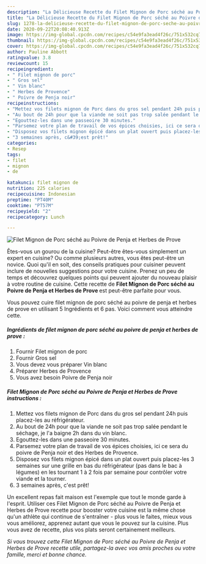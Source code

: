 ```yaml
---
description: "La Délicieuse Recette du Filet Mignon de Porc séché au Poivre de Penja et Herbes de Prove"
title: "La Délicieuse Recette du Filet Mignon de Porc séché au Poivre de Penja et Herbes de Prove"
slug: 1278-la-delicieuse-recette-du-filet-mignon-de-porc-seche-au-poivre-de-penja-et-herbes-de-prove
date: 2020-09-22T20:08:40.913Z
image: https://img-global.cpcdn.com/recipes/c54e9fa3ead4f26c/751x532cq70/filet-mignon-de-porc-seche-au-poivre-de-penja-et-herbes-de-prove-photo-principale-de-la-recette.jpg
thumbnail: https://img-global.cpcdn.com/recipes/c54e9fa3ead4f26c/751x532cq70/filet-mignon-de-porc-seche-au-poivre-de-penja-et-herbes-de-prove-photo-principale-de-la-recette.jpg
cover: https://img-global.cpcdn.com/recipes/c54e9fa3ead4f26c/751x532cq70/filet-mignon-de-porc-seche-au-poivre-de-penja-et-herbes-de-prove-photo-principale-de-la-recette.jpg
author: Pauline Abbott
ratingvalue: 3.8
reviewcount: 15
recipeingredient:
- " Filet mignon de porc"
- " Gros sel"
- " Vin blanc"
- " Herbes de Provence"
- " Poivre de Penja noir"
recipeinstructions:
- "Mettez vos filets mignon de Porc dans du gros sel pendant 24h puis placez-les au réfrigérateur."
- "Au bout de 24h pour que la viande ne soit pas trop salée pendant le séchage, je l&#39;a baigne 2h dans du vin blanc."
- "Egouttez-les dans une passeoire 30 minutes."
- "Parsemez votre plan de travail de vos épices choisies, ici ce sera du poivre de Penja noir et des Herbes de Provence."
- "Disposez vos filets mignon épicé dans un plat ouvert puis placez-les 3 semaines sur une grille en bas du réfrigérateur (pas dans le bac à légumes) en les tournant 1 à 2 fois par semaine pour contrôler votre viande et la tourner."
- "3 semaines après, c&#39;est prêt!"
categories:
- Resep
tags:
- filet
- mignon
- de

katakunci: filet mignon de 
nutrition: 225 calories
recipecuisine: Indonesian
preptime: "PT40M"
cooktime: "PT57M"
recipeyield: "2"
recipecategory: Lunch

---
```



![Filet Mignon de Porc séché au Poivre de Penja et Herbes de Prove](https://img-global.cpcdn.com/recipes/c54e9fa3ead4f26c/751x532cq70/filet-mignon-de-porc-seche-au-poivre-de-penja-et-herbes-de-prove-photo-principale-de-la-recette.jpg)

Êtes-vous un gourou de la cuisine? Peut-être êtes-vous simplement un expert en cuisine? Ou comme plusieurs autres, vous êtes peut-être un novice. Quoi qu'il en soit, des conseils pratiques pour cuisiner peuvent inclure de nouvelles suggestions pour votre cuisine. Prenez un peu de temps et découvrez quelques points qui peuvent ajouter du nouveau plaisir à votre routine de cuisine. Cette recette de <strong> Filet Mignon de Porc séché au Poivre de Penja et Herbes de Prove </strong> est peut-être parfaite pour vous.

<!--inarticleads1-->

Vous pouvez cuire filet mignon de porc séché au poivre de penja et herbes de prove en utilisant 5 Ingrédients et 6 pas. Voici comment vous atteindre cette.

##### Ingrédients de filet mignon de porc séché au poivre de penja et herbes de prove :

1. Fournir  Filet mignon de porc
1. Fournir  Gros sel
1. Vous devez vous préparer  Vin blanc
1. Préparer  Herbes de Provence
1. Vous avez besoin  Poivre de Penja noir




<!--inarticleads2-->

##### Filet Mignon de Porc séché au Poivre de Penja et Herbes de Prove instructions :

1. Mettez vos filets mignon de Porc dans du gros sel pendant 24h puis placez-les au réfrigérateur.
1. Au bout de 24h pour que la viande ne soit pas trop salée pendant le séchage, je l&#39;a baigne 2h dans du vin blanc.
1. Egouttez-les dans une passeoire 30 minutes.
1. Parsemez votre plan de travail de vos épices choisies, ici ce sera du poivre de Penja noir et des Herbes de Provence.
1. Disposez vos filets mignon épicé dans un plat ouvert puis placez-les 3 semaines sur une grille en bas du réfrigérateur (pas dans le bac à légumes) en les tournant 1 à 2 fois par semaine pour contrôler votre viande et la tourner.
1. 3 semaines après, c&#39;est prêt!




<!--inarticleads1-->

<p>
Un excellent repas fait maison est l'exemple que tout le monde garde à l'esprit. Utiliser ces Filet Mignon de Porc séché au Poivre de Penja et Herbes de Prove recette pour booster votre cuisine est la même chose qu'un athlète qui continue de s'entraîner - plus vous le faites, mieux vous vous améliorez, apprenez autant que vous le pouvez sur la cuisine. Plus vous avez de recette, plus vos plats seront certainement meilleurs.
</p>

<p>
<i>Si vous trouvez cette Filet Mignon de Porc séché au Poivre de Penja et Herbes de Prove recette utile, partagez-la avec vos amis proches ou votre famille, merci et bonne chance.</i>
</p>
